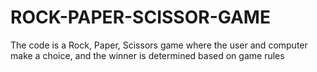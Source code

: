 # ROCK-PAPER-SCISSOR-GAME
 The code is a Rock, Paper, Scissors game where the user and computer make a choice, and the winner is determined based on game rules
